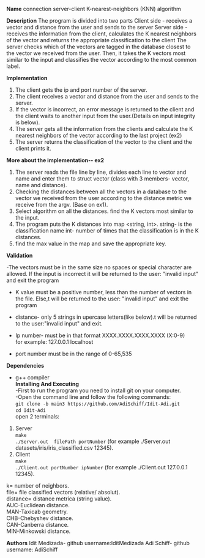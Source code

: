 
**Name**
connection server-client
K-nearest-neighbors (KNN) algorithm

**Description**
The program is divided into two parts
Client side - receives a vector and distance from the user and sends to the server
Server side - receives the information from the client, calculates the K nearest neighbors of the vector and returns the appropriate classification to the client
The server checks which of the vectors are tagged in the database closest to the vector we received from the user.
Then, it takes the K vectors most similar to the input and classifies the vector according to the most common label.

**Implementation**
1. The client gets  the ip and port number of the server.
2. The client receives a vector and distance from the user and sends to the server.
3. If the vector is incorrect, an error message is returned to the client and the client waits to another input from the user.(Details on input integrity is below).
4. The server gets all the information from the clients and calculate the K nearest neighbors of the vector according to the last project (ex2)
5. The server returns  the classification of the vector to the client and the client prints it.

**More about the implementation-- ex2**
1. The server reads the file line by line, divides each line to vector and name and enter them to struct vector
(class with 3 members- vector, name and distance).
2. Checking the distances between all the vectors in a database to the vector we received from the user according to 
the distance metric we receive from the argv. (Base on ex1).
3. Select algorithm on all the distances. find the  K vectors most similar to the input.
4. The program puts the K distances into map <string, int>.
string- is the classification name
int- number of times that the classification is in the K distances.
5. find the max value in the map and save the appropriate key.

**Validation**

-The vectors must be in the same size no spaces or special character are allowed.
If the input is incorrect it will be returned to the user: "invalid input" and exit the program

- K value must be a positive number, less than the number of vectors in the file. Else,t will be returned to the user:
"invalid input" and exit the program

- distance- only 5 strings in upercase letters(like below).t will be returned to the user:"invalid input" and exit.

- Ip number- must be in that format XXXX.XXXX.XXXX.XXXX  (X:0-9)   
for example: 127.0.0.1 localhost   
- port number must be in the range of 0-65,535

**Dependencies**
- g++ compiler   
**Installing And Executing**   
-First to run the program you need to install git on your computer.    
-Open the command line and follow the following commands:  
`git clone -b main3 https://github.com/AdiSchiff/Idit-Adi.git`   
`cd Idit-Adi`    
open 2 terminals:    
1. Server   
`make`    
`./Server.out  filePath portNumber` (for example ./Server.out  datasets/iris/iris_classified.csv 12345).   
2. Client   
`make`    
`./Client.out portNumber ipNumber` (for example ./Client.out 127.0.0.1 12345).        
 
k= number of neighbors.   
file= file classified vectors (relative/ absolut).   
distance= distance metrica (string value).  
AUC-Euclidean distance.   
MAN-Taxicab geometry.  
CHB-Chebyshev distance.   
CAN-Canberra distance.   
MIN-Minkowski distance.   


**Authors**
Idit Medizada- github username:IditMedizada 
Adi Schiff- github username: AdiSchiff

